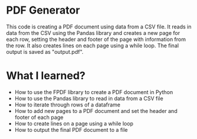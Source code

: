 # PDF Generator
This code is creating a PDF document using data from a CSV file. It reads in data from the CSV using the Pandas library and creates a new page for each row, setting the header and footer of the page with information from the row. It also creates lines on each page using a while loop. The final output is saved as "output.pdf".

# What I learned?

- How to use the FPDF library to create a PDF document in Python
- How to use the Pandas library to read in data from a CSV file
- How to iterate through rows of a dataframe
- How to add new pages to a PDF document and set the header and footer of each page
- How to create lines on a page using a while loop
- How to output the final PDF document to a file